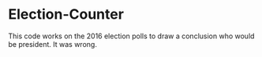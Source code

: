 # Election-Counter
This code works on the 2016 election polls to draw a conclusion who would be president. It was wrong.
